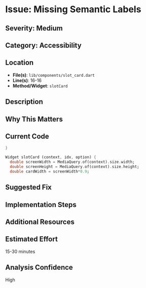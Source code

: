 # Issue: Missing Semantic Labels

## Severity: Medium

## Category: Accessibility

## Location
- **File(s)**: `lib/components/slot_card.dart`
- **Line(s)**: 16-16
- **Method/Widget**: `slotCard`

## Description


## Why This Matters


## Current Code
```dart
}

Widget slotCard (context, idx, option) {
  double screenWidth = MediaQuery.of(context).size.width;
  double screenHeight = MediaQuery.of(context).size.height;
  double cardWidth = screenWidth*0.9;
```

## Suggested Fix


## Implementation Steps


## Additional Resources


## Estimated Effort
15-30 minutes

## Analysis Confidence
High
